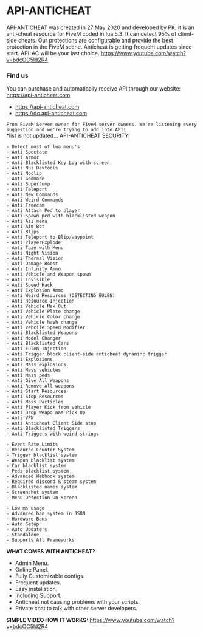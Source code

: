 # API-ANTICHEAT
API-ANTICHEAT was created in 27 May 2020 and developed by PK, it is an anti-cheat resource for FiveM coded in lua 5.3. It can detect 95% of client-side cheats.  Our protections are configurable and provide the best protection in the FiveM scene. Anticheat is getting frequent updates since start. API-AC will be your last choice.
https://www.youtube.com/watch?v=bdcOC5ld2R4
### Find us
You can purchase and automatically receive API through our website: https://api-anticheat.com

- https://api-anticheat.com
- https://dc.api-anticheat.com


```From FiveM Server owner for FiveM server owners. We're listening every suggestion and we're trying to add into API!```<br>
*list is not updated...
API-ANTICHEAT SECURITY:
```
- Detect most of lua menu's
- Anti Spectate
- Anti Armor
- Anti Blacklisted Key Log with screen
- Anti Nui Devtools
- Anti Noclip
- Anti Godmode
- Anti SuperJump
- Anti Teleport
- Anti New Commands
- Anti Weird Commands
- Anti Freecam
- Anti Attach Ped to player
- Anti Spawn ped with blacklisted weapon
- Anti Asi menu
- Anti Aim Bot
- Anti Blips
- Anti Teleport to Blip/waypoint
- Anti PlayerExplode
- Anti Taze with Menu
- Anti Night Vision
- Anti Thermal Vision
- Anti Damage Boost
- Anti Infinity Ammo
- Anti Vehicle and Weapon spawn
- Anti Invisible
- Anti Speed Hack
- Anti Explosion Ammo
- Anti Weird Resources (DETECTING EULEN)
- Anti Resource Injection
- Anti Vehicle Max Out
- Anti Vehicle Plate change
- Anti Vehicle Color change
- Anti Vehicle hash change
- Anti Vehcile Speed Modifier
- Anti Blacklisted Weapons
- Anti Model Changer
- Anti Blacklisted Cars
- Anti Eulen Injection
- Anti Trigger block client-side anticheat dynaminc trigger
- Anti Explosions
- Anti Mass explosions
- Anti Mass vehicles
- Anti Mass peds
- Anti Give All Weapons
- Anti Remove All weapons
- Anti Start Resources
- Anti Stop Resources
- Anti Mass Particles
- Anti Player Kick from vehicle
- Anti Drop Weapo nas Pick Up
- Anti VPN
- Anti Anticheat Client Side stop
- Anti Blacklisted Triggers
- Anti Triggers with weird strings

- Event Rate Limits
- Resource Counter System
- Trigger blacklist system
- Weapon blacklist system
- Car blacklist system
- Peds blacklist system
- Advanced Webhook system
- Required discord & steam system
- Blacklisted names system
- Screenshot system
- Menu Detection On Screen

- Low ms usage
- Advanced ban system in JSON
- Hardware Bans
- Auto Setup
- Auto Update's
- Standalone
- Supports All Frameworks
```

**WHAT COMES WITH ANTICHEAT?**
- Admin Menu.
- Online Panel.
- Fully Customizable configs.
- Frequent updates.
- Easy installation.
- Including Support.
- Anticheat not causing problems with your scripts.
- Private chat to talk with other server developers.

**SIMPLE VIDEO HOW IT WORKS:**
https://www.youtube.com/watch?v=bdcOC5ld2R4
